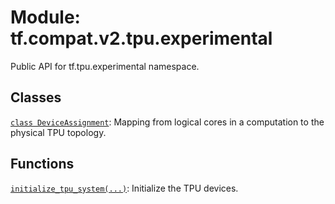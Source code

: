 <div itemscope itemtype="http://developers.google.com/ReferenceObject">
<meta itemprop="name" content="tf.compat.v2.tpu.experimental" />
<meta itemprop="path" content="Stable" />
</div>

# Module: tf.compat.v2.tpu.experimental

Public API for tf.tpu.experimental namespace.

<!-- Placeholder for "Used in" -->


## Classes

[`class DeviceAssignment`](../../../../tf/tpu/experimental/DeviceAssignment.md): Mapping from logical cores in a computation to the physical TPU topology.

## Functions

[`initialize_tpu_system(...)`](../../../../tf/tpu/experimental/initialize_tpu_system.md): Initialize the TPU devices.


